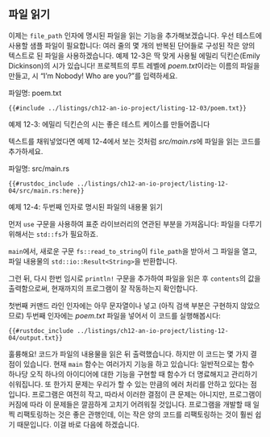## 파일 읽기

이제는 `file_path` 인자에 명시된 파일을 읽는 기능을 추가해보겠습니다.
우선 테스트에 사용할 샘플 파일이 필요합니다: 여러 줄의 몇 개의 반복된
단어들로 구성된 작은 양의 텍스트로 된 파일을 사용하겠습니다. 예제 12-3은
딱 맞게 사용될 에밀리 딕킨슨(Emily Dickinson)의 시가 있습니다! 프로젝트의
루트 레벨에 *poem.txt*이라는 이름의 파일을 만들고, 시 “I’m Nobody! Who are
you?”를 입력하세요.

<span class="filename">파일명: poem.txt</span>

```text
{{#include ../listings/ch12-an-io-project/listing-12-03/poem.txt}}
```

<span class="caption">예제 12-3: 에밀리 딕킨슨의 시는 좋은 테스트 케이스를
만들어줍니다</span>

텍스트를 채워넣었다면 예제 12-4에서 보는 것처럼 *src/main.rs*에 파일을
읽는 코드를 추가하세요.

<span class="filename">파일명: src/main.rs</span>

```rust,should_panic,noplayground
{{#rustdoc_include ../listings/ch12-an-io-project/listing-12-04/src/main.rs:here}}
```

<span class="caption">예제 12-4: 두번째 인자로 명시된 파일의
내용물 읽기</span>

먼저 `use` 구문을 사용하여 표준 라이브러리의 연관된 부분을 가져옵니다:
파일을 다루기 위해서는 `std::fs`가 필요하죠.

`main`에서, 새로운 구문 `fs::read_to_string`이 `file_path`을 받아서 그
파일을 열고, 파일 내용물의 `std::io::Result<String>`을 반환합니다.

그런 뒤, 다시 한번 임시로 `println!` 구문을 추가하여 파일을 읽은 후
`contents`의 값을 출력함으로써, 현재까지의 프로그램이 잘 작동하는지
확인합니다.

첫번째 커맨드 라인 인자에는 아무 문자열이나 넣고 (아직 검색 부분은 구현하지
않았으므로) 두번째 인자에는 *poem.txt* 파일을 넣어서 이 코드를
실행해봅시다:

```console
{{#rustdoc_include ../listings/ch12-an-io-project/listing-12-04/output.txt}}
```

훌륭해요! 코드가 파일의 내용물을 읽은 뒤 출력했습니다. 하지만 이 코드는
몇 가지 결점이 있습니다. 현재 `main` 함수는 여러가지 기능을 하고 있습니다:
일반적으로는 함수 하나당 오직 하나의 아이디어에 대한 기능을 구현할 때
함수가 더 명료해지고 관리하기 쉬워집니다. 또 한가지 문제는 우리가 할 수
있는 만큼의 에러 처리를 안하고 있다는 점입니다. 프로그램은 여전히 작고,
따라서 이러한 결점이 큰 문제는 아니지만, 프로그램이 커짐에 따라 이 문제들은
깔끔하게 고치기 어려워질 것입니다. 프로그램을 개발할 때 일찍 리팩토링하는 것은
좋은 관행인데, 이는 작은 양의 코드를 리팩토링하는 것이 훨씬 쉽기 때문입니다.
이걸 바로 다음에 하겠습니다.
